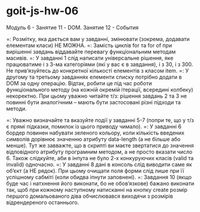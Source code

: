 # goit-js-hw-06

Модуль 6 - Занятие 11 - DOM. Занятие 12 - События

=: Розмітку, яка дається вам у завданні, змінювати (зокрема, додавати елементам класи) НЕ МОЖНА.
=: Замість циклів for та for of при вирішенні завдань віддавайте перевагу функціональним методам масивів.
=: У завданні 1 слід написати універсальне рішення, яке працюватиме і з 3-ма категоріями (які у вас є в завдання), і з 30, і з 300. Не прив’язуйтесь до конкретної кількості елементів з класом item.
=: У другому та третьому завданнях елементи списку потрібно додати в DOM за одну операцію. Відтак, робити це під час роботи функціонального методу (на кожній окремій ітерації, всередині колбеку) некоректно. При цьому уважно читайте т/з: рішення завдань 2 та 3 не повинні бути аналогічним – мають бути застосовані різні підходи та методи.

=: Уважно визначайте та вказуйте події у завданні 5-7 (попри те, що у т/з є прямі підказки, помилок із цього приводу чимало).
=: У завданні 6 бордер повинен набувати зеленого кольору, коли кількість введених символів дорівнює значенню атрибуту data-length (а не більше або менше). Тут же завважте, що в скрипті ви маєте звертатися до значення відповідного атрибуту програмним методом, а не просто вказати число 6. Також слідкуйте, аби в інпута не було 2-х конкуруючих класів (valid та invalid) одночасно.
=: У завданні 8 дані в консоль слід виводити саме як об’єкт (а НЕ рядок). При цьому очищати поля форми слід лише при її успішному сабміті (коли обидва іпнути заповнені).
=: Завдання 10 (якщо буде час і натхнення його виконати, бо не обов’язкове) бажано виконати так, щоб при кожному наступному натисканні на кнопку create розмір першого домальованого діва обчислювався виходячи з розмірів відрендереного останнього.

